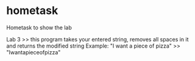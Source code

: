 # hometask
Hometask to show the lab

Lab 3 >> this program takes your entered string, removes all spaces in it and returns the modified string
Example: "I want a piece of pizza" >> "Iwantapieceofpizza"
